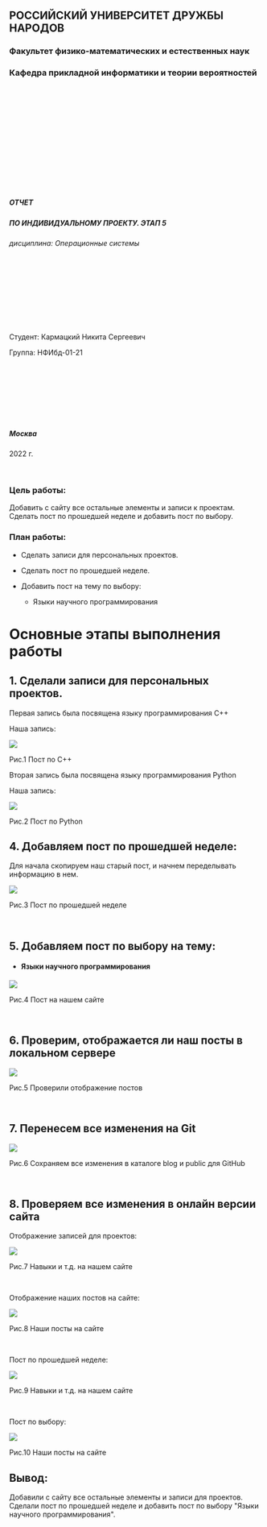 ## РОССИЙСКИЙ УНИВЕРСИТЕТ ДРУЖБЫ НАРОДОВ

### Факультет физико-математических и естественных наук

### Кафедра прикладной информатики и теории вероятностей

&nbsp;

&nbsp;

&nbsp;

&nbsp;

&nbsp;

&nbsp;

&nbsp;


##### ОТЧЕТ
##### ПО ИНДИВИДУАЛЬНОМУ ПРОЕКТУ. ЭТАП 5
*дисциплина: Операционные системы*

&nbsp;

&nbsp;

&nbsp;

&nbsp;
&nbsp;
&nbsp;
&nbsp;
&nbsp;

&nbsp;

Студент: Кармацкий Никита Сергеевич

Группа: НФИбд-01-21

&nbsp;

&nbsp;

&nbsp;

&nbsp;
&nbsp;
&nbsp;
&nbsp;

##### Москва
2022 г.

&nbsp;
&nbsp;
&nbsp;
&nbsp;&nbsp;
&nbsp;&nbsp;
&nbsp;&nbsp;
&nbsp;&nbsp;
&nbsp;


### Цель работы:

Добавить с сайту все остальные элементы и записи к проектам. Сделать пост по прошедшей неделе и добавить пост по выбору.

### План работы:

- Сделать записи для персональных проектов.
  
- Сделать пост по прошедшей неделе.

- Добавить пост на тему по выбору:
  
     - Языки научного программирования

# Основные этапы выполнения работы

## 1. Сделали записи для персональных проектов.

Первая запись была посвящена языку программирования C++

Наша запись:

![](screen/5.png)

Рис.1 Пост по C++

Вторая запись была посвящена языку программирования Python

Наша запись:

![](screen/6.png)

Рис.2 Пост по Python

## 4. Добавляем пост по прошедшей неделе:
   
Для начала скопируем наш старый пост, и начнем переделывать информацию в нем.

![](screen/3.png)

Рис.3 Пост по прошедшей неделе

&nbsp;

## 5. Добавляем пост по выбору на тему:

- <h4> Языки научного программирования

![](screen/4.png)

Рис.4 Пост на нашем сайте

&nbsp;

## 6. Проверим, отображается ли наш посты в локальном сервере

![](screen/2.png)

Рис.5 Проверили отображение постов

&nbsp;

## 7. Перенесем все изменения на Git

![](screen/7.png)

Рис.6 Сохраняем все изменения в каталоге blog и public для GitHub

&nbsp;

## 8. Проверяем все изменения в онлайн версии сайта
 
Отображение записей для проектов:

![](screen/1.png)

Рис.7 Навыки и т.д. на нашем сайте

&nbsp;

Отображение наших постов на сайте:

![](screen/2.png)

Рис.8 Наши посты на сайте

&nbsp;

Пост по прошедшей неделе:

![](screen/3.png)

Рис.9 Навыки и т.д. на нашем сайте

&nbsp;

Пост по выбору:

![](screen/4.png)

Рис.10 Наши посты на сайте



## Вывод: 

Добавили с сайту все остальные элементы и записи для проектов. Сделали пост по прошедшей неделе и добавить пост по выбору "Языки научного программирования".